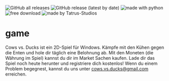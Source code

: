 ![GitHub all releases](https://img.shields.io/github/downloads/cows-vs-ducks/game/total?style=flat-square) ![GitHub release (latest by date)](https://img.shields.io/github/v/release/cows-vs-ducks/game?style=flat-square) ![made with python](https://img.shields.io/badge/made%20with-python-blue.svg?style=flat-square) ![free download](https://img.shields.io/badge/download-free-green.svg?style=flat-square) ![made by Tatrus-Studios](https://img.shields.io/badge/Tatrus-Studios-orange.svg?style=flat-square)
# game
Cows vs. Ducks ist ein 2D-Spiel für Windows. Kämpfe mit den Kühen gegen die Enten und hole dir täglich eine Belohnung ab. Mit den Moneten (die Währung im Spiel) kannst du dir im Market Sachen kaufen. Lade dir das Spiel noch heute herunter und registriere dich kostenlos! Wenn du einem Problem begegnest, kannst du uns unter cows.vs.ducks@gmail.com erreichen.
